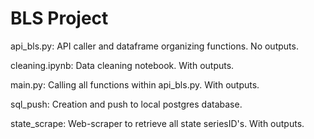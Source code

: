 # BLS Project


api_bls.py:  API caller and dataframe organizing functions. No outputs.  

cleaning.ipynb: Data cleaning notebook. With outputs.  

main.py: Calling all functions within api_bls.py. With outputs.  

sql_push: Creation and push to local postgres database.  

state_scrape: Web-scraper to retrieve all state seriesID's. With outputs.  

